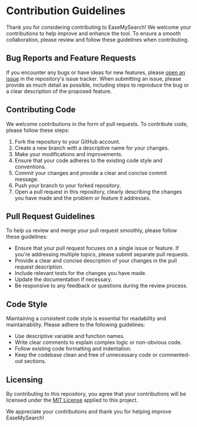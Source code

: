 # Contribution Guidelines

Thank you for considering contributing to EaseMySearch! We welcome your contributions to help improve and enhance the tool. To ensure a smooth collaboration, please review and follow these guidelines when contributing.

## Bug Reports and Feature Requests

If you encounter any bugs or have ideas for new features, please [open an issue](https://github.com/raazankeet/EaseMySearch/issues) in the repository's issue tracker. When submitting an issue, please provide as much detail as possible, including steps to reproduce the bug or a clear description of the proposed feature.

## Contributing Code

We welcome contributions in the form of pull requests. To contribute code, please follow these steps:

1. Fork the repository to your GitHub account.
2. Create a new branch with a descriptive name for your changes.
3. Make your modifications and improvements.
4. Ensure that your code adheres to the existing code style and conventions.
5. Commit your changes and provide a clear and concise commit message.
6. Push your branch to your forked repository.
7. Open a pull request in this repository, clearly describing the changes you have made and the problem or feature it addresses.

## Pull Request Guidelines

To help us review and merge your pull request smoothly, please follow these guidelines:

- Ensure that your pull request focuses on a single issue or feature. If you're addressing multiple topics, please submit separate pull requests.
- Provide a clear and concise description of your changes in the pull request description.
- Include relevant tests for the changes you have made.
- Update the documentation if necessary.
- Be responsive to any feedback or questions during the review process.

## Code Style

Maintaining a consistent code style is essential for readability and maintainability. Please adhere to the following guidelines:

- Use descriptive variable and function names.
- Write clear comments to explain complex logic or non-obvious code.
- Follow existing code formatting and indentation.
- Keep the codebase clean and free of unnecessary code or commented-out sections.

## Licensing

By contributing to this repository, you agree that your contributions will be licensed under the [MIT License](LICENSE) applied to this project.

We appreciate your contributions and thank you for helping improve EaseMySearch!


